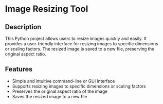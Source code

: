 # Image Resizing Tool

## Description
This Python project allows users to resize images quickly and easily. It provides a user-friendly interface for resizing images to specific dimensions or scaling factors. The resized image is saved to a new file, preserving the original aspect ratio.

## Features
- Simple and intuitive command-line or GUI interface
- Supports resizing images to specific dimensions or scaling factors
- Preserves the original aspect ratio of the image
- Saves the resized image to a new file
